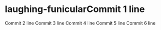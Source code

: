 # laughing-funicularCommit 1 line
Commit 2 line
Commit 3 line
Commit 4 line
Commit 5 line
Commit 6 line
